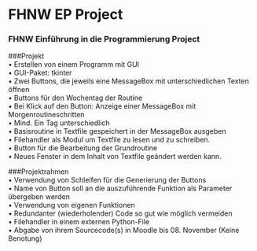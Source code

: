 # FHNW EP Project
### FHNW Einführung in die Programmierung Project

###Projekt  
• Erstellen von einem Programm mit GUI  
• GUI-Paket: tkinter  
• Zwei Buttons, die jeweils eine MessageBox mit unterschiedlichen Texten öffnen  
• Buttons für den Wochentag der Routine  
• Bei Klick auf den Button: Anzeige einer MessageBox mit Morgenroutineschritten  
• Mind. Ein Tag unterschiedlich  
• Basisroutine in Textfile gespeichert in der MessageBox ausgeben  
• Filehandler als Modul um Textfile zu lesen und zu schreiben.  
• Button für die Bearbeitung der Grundroutine  
• Neues Fenster in dem Inhalt von Textfile geändert werden kann.  

###Projektrahmen  
• Verwendung von Schleifen für die Generierung der Buttons  
• Name von Button soll an die auszuführende Funktion als Parameter übergeben werden  
• Verwendung von eigenen Funktionen  
• Redundanter (wiederholender) Code so gut wie möglich vermeiden  
• Filehandler in einem externen Python-File  
• Abgabe von ihrem Sourcecode(s) in Moodle bis 08. November (Keine Benotung)  
